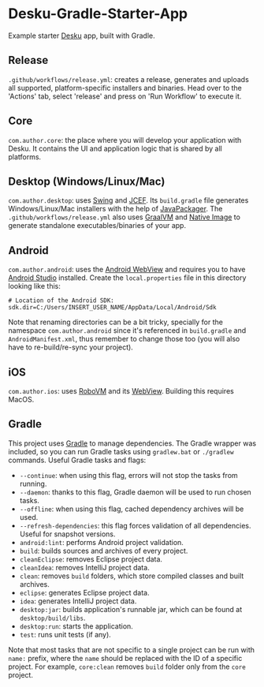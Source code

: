 # Desku-Gradle-Starter-App
Example starter [Desku](https://github.com/Osiris-Team/Desku) app, built with Gradle.

## Release
`.github/workflows/release.yml`: creates a release, generates and uploads
all supported, platform-specific installers and binaries. Head over to the 'Actions' tab,
select 'release' and press on 'Run Workflow' to execute it.

## Core
`com.author.core`: the place where you will
develop your application with Desku. It contains the UI and application logic that
is shared by all platforms.

## Desktop (Windows/Linux/Mac)
`com.author.desktop`: uses [Swing](https://de.wikipedia.org/wiki/Swing_(Java)) and [JCEF](https://bitbucket.org/chromiumembedded/java-cef). 
Its `build.gradle` file generates Windows/Linux/Mac installers with the help of [JavaPackager](https://github.com/fvarrui/JavaPackager).
The `.github/workflows/release.yml` also uses [GraalVM](https://www.graalvm.org/) and [Native Image](https://www.graalvm.org/22.0/reference-manual/native-image/) 
to generate standalone executables/binaries of your app.

## Android
`com.author.android`: uses the [Android WebView](https://developer.android.com/reference/android/webkit/WebView) and requires you
to have [Android Studio](https://developer.android.com/studio) installed.
Create the `local.properties` file in this directory looking like this:
```properties
# Location of the Android SDK:
sdk.dir=C:/Users/INSERT_USER_NAME/AppData/Local/Android/Sdk
```
Note that renaming directories can be a bit tricky, specially for the namespace `com.author.android`
since it's referenced in `build.gradle` and `AndroidManifest.xml`, thus remember to
change those too (you will also have to re-build/re-sync your project).

## iOS
`com.author.ios`: uses [RoboVM](https://github.com/MobiVM/robovm) and its [WebView](https://github.com/robovm/robovm-samples/blob/master/ios-no-ib/samplewebapp-no-ib/src/main/java/org/robovm/samples/samplewebapp/ui/WebViewController.java).
Building this requires MacOS.

## Gradle
This project uses [Gradle](http://gradle.org/) to manage dependencies.
The Gradle wrapper was included, so you can run Gradle tasks using `gradlew.bat` or `./gradlew` commands.
Useful Gradle tasks and flags:

- `--continue`: when using this flag, errors will not stop the tasks from running.
- `--daemon`: thanks to this flag, Gradle daemon will be used to run chosen tasks.
- `--offline`: when using this flag, cached dependency archives will be used.
- `--refresh-dependencies`: this flag forces validation of all dependencies. Useful for snapshot versions.
- `android:lint`: performs Android project validation.
- `build`: builds sources and archives of every project.
- `cleanEclipse`: removes Eclipse project data.
- `cleanIdea`: removes IntelliJ project data.
- `clean`: removes `build` folders, which store compiled classes and built archives.
- `eclipse`: generates Eclipse project data.
- `idea`: generates IntelliJ project data.
- `desktop:jar`: builds application's runnable jar, which can be found at `desktop/build/libs`.
- `desktop:run`: starts the application.
- `test`: runs unit tests (if any).

Note that most tasks that are not specific to a single project can be run with `name:` prefix, where the `name` should be replaced with the ID of a specific project.
For example, `core:clean` removes `build` folder only from the `core` project.
